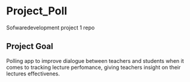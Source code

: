 # Project_Poll
Sofwaredevelopment project 1 repo

## Project Goal
Polling app to improve dialogue between teachers and students when it comes to tracking lecture perfomance, giving teachers insight on their lectures effectivenes.
